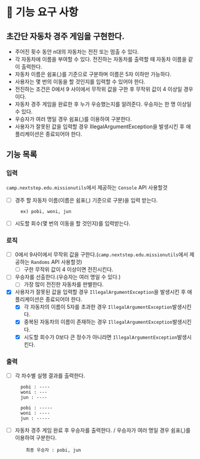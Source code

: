 # 🚀 기능 요구 사항
## 초간단 자동차 경주 게임을 구현한다.

- 주어진 횟수 동안 n대의 자동차는 전진 또는 멈출 수 있다.
- 각 자동차에 이름을 부여할 수 있다. 전진하는 자동차를 출력할 때 자동차 이름을 같이 출력한다.
- 자동차 이름은 쉼표(,)를 기준으로 구분하며 이름은 5자 이하만 가능하다.
- 사용자는 몇 번의 이동을 할 것인지를 입력할 수 있어야 한다.
- 전진하는 조건은 0에서 9 사이에서 무작위 값을 구한 후 무작위 값이 4 이상일 경우이다.
- 자동차 경주 게임을 완료한 후 누가 우승했는지를 알려준다. 우승자는 한 명 이상일 수 있다.
- 우승자가 여러 명일 경우 쉼표(,)를 이용하여 구분한다.
- 사용자가 잘못된 값을 입력할 경우 IllegalArgumentException을 발생시킨 후 애플리케이션은 종료되어야 한다.

## 기능 목록
### 입력
`camp.nextstep.edu.missionutils`에서 제공하는 `Console` API 사용할것
- [ ] 경주 할 자동차 이름(이름은 쉼표(,) 기준으로 구분)을 입력 받는다.
  ````
    ex) pobi, woni, jun
  ````
- [ ] 시도할 회수(몇 번의 이동을 할 것인지)를 입력받는다.

### 로직
- [ ] 0에서 9사이에서 무작위 값을 구한다.(`camp.nextstep.edu.missionutils`에서 제공하는 `Randoms` API 사용할것)
  - [ ] 구한 무작위 값이 4 이상이면 전진시킨다.
- [ ] 우승자를 선출한다.(우승자는 여러 명일 수 있다.)
  - [ ] 가장 많이 전진한 자동차를 판별한다.
- [x] 사용자가 잘못된 값을 입력할 경우 ````IllegalArgumentException````을 발생시킨 후 애플리케이션은 종료되어야 한다.
  - [x] 각 자동차의 이름이 5자를 초과한 경우 `IllegalArgumentException`발생시킨다.
  - [x] 중복된 자동차의 이름이 존재하는 경우 `IllegalArgumentException`발생시킨다.
  - [x] 시도할 회수가 0보다 큰 정수가 아니라면 `IllegalArgumentException`발생시킨다.

### 출력
- [ ] 각 차수별 실행 결과를 출력한다.
    ````     
      pobi : ----
      woni : ---
      jun : ----
    
      pobi : -----
      woni : ----
      jun : -----
    ````

- [ ] 자동차 경주 게임 완료 후 우승자를 출력한다. / 우승자가 여러 명일 경우 쉼표(,)를 이용하여 구분한다.
  ````
      최종 우승자 : pobi, jun
  ````

